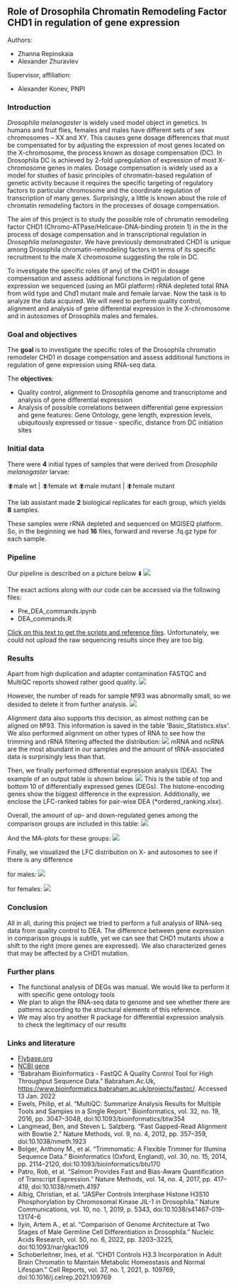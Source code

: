 ## Role of Drosophila Chromatin Remodeling Factor CHD1 in regulation of gene expression
Authors: 

- Zhanna Repinskaia
- Alexander Zhuravlev

Supervisor, affiliation:

- Alexander Konev, PNPI

### Introduction
*Drosophila melanogaster* is widely used model object in genetics. In humans and fruit flies, females and males have different sets of sex chromosomes – XX and XY. This causes gene dosage differences that must be compensated for by adjusting the expression of most genes located on the X-chromosome, the process known as dosage compensation (DC). In Drosophila DC is achieved by 2-fold upregulation of expression of most X-chromosome genes in males. Dosage compensation is widely used as a model for studies of basic principles of chromatin-based regulation of genetic activity because it requires the specific targeting of regulatory factors to particular chromosome and the coordinate regulation of transcription of many genes. Surprisingly, a little is known about the role of chromatin remodeling factors in the processes of dosage compensation. 


The aim of this project is to study the possible role of chromatin remodeling factor CHD1 (Chromo-ATPase/Helicase-DNA-binding protein 1) in the in the process of dosage compensation and in transcriptional regulation in  *Drosophila melanogaster*. We have previously demonstrated CHD1 is unique among Drosophila chromatin-remodeling factors in terms of its specific recruitment to the male X chromosome suggesting the role in DC. 


To investigate the specific roles (if any) of the CHD1 in dosage compensation and assess additional functions in regulation of gene expression we sequenced (using an MGI platform) rRNA depleted total RNA from wild type and Chd1 mutant male and female larvae. Now the task is to analyze the data acquired. We will need to perform quality control, alignment and analysis of gene differential expression in the X-chromosome and in autosomes of Drosophila males and females.


### Goal and objectives
The **goal** is to investigate the specific roles of the Drosophila chromatin remodeler CHD1 in dosage compensation and assess additional functions in regulation of gene expression using RNA-seq data.

The **objectives**:

- Quality control, alignment to Drosophila genome and transcriptome and analysis of gene differential expression 
- Analysis of possible correlations between  differential gene expression and gene features: Gene Ontology, gene length, expression levels, ubiquitously expressed or tissue  - specific, distance from DC initiation sites


### Initial data
There were **4** initial types of samples that were derived from *Drosophila melanogaster* larvae:


🪰male wt | 🪰female wt
🪰male mutant | 🪰female mutant


The lab assistant made **2** biological replicates for each group, which yields **8** samples.

These samples were rRNA depleted and sequenced on MGISEQ platform. So, in the beginning we had **16** files, forward and reverse .fq.gz type for each sample.


### Pipeline
Our pipeline is described on a picture below ⬇️
![](Pipeline.png)

The exact actions along with our code can be accessed via the following files:
- Pre_DEA_commands.ipynb
- DEA_commands.R

[Click on this text to get the scripts and reference files](https://drive.google.com/drive/folders/1NPE-o1iZVF-2sharSFEwvQT3fKwZ4Qb8?usp=sharing).
Unfortunately, we could not upload the raw sequencing results since they are too big.


### Results
Apart from high duplication and adapter contamination FASTQC and MultiQC reports showed rather good quality.
![](MultiQC1.png)

However, the number of reads for sample №93 was abnormally small, so we desided to delete it from further analysis.
![](MultiQC2.png)

Alignment data also supports this decision, as almost nothing can be aligned on №93. This information is saved in the table 'Basic_Statistics.xlsx'. We also performed alignment on other types of RNA to see how the trimming and rRNA filtering affected the distribution:
![](Alignment1.png)
mRNA and ncRNA are the most abundant in our samples and the amount of tRNA-associated data is surprisingly less than that.

Then, we finally performed differential expression analysis (DEA). The example of an output table is shown below.
![](DEGs.png)
This is the table of top and bottom 10 of differentially expressed genes (DEGs). The histone-encoding genes show the biggest difference in the expression. Additionally, we enclose the LFC-ranked tables for pair-wise DEA (\*ordered_ranking.xlsx). 

Overall, the amount of up- and down-regulated genes among the comparison groups are included in this table:
![](Results_table.png)

And the MA-plots for these groups:
![](MA-plots.png)

Finally, we visualized the LFC distribution on X- and autosomes to see if there is any difference


for males:
![](Density_ms.png)


for females:
![](Density_fs.png)


### Conclusion
All in all, during this project we tried to perform a full analysis of RNA-seq data from quality control to DEA.
The difference between gene expression in comparison groups is subtle, yet we can see that CHD1 mutants show a shift to the right (more genes are expressed).
We also characterized genes that may be affected by a CHD1 mutation.

### Further plans
- The functional analysis of DEGs was manual. We would like to perform it with specific gene ontology tools
- We plan to align the RNA-seq data to genome and see whether there are patterns according to the structural elements of this reference.
- We may also try another R package for differential expression analysis to check the legitimacy of our results

### Links and literature
- [Flybase.org](http://flybase.org/)
- [NCBI gene](https://www.ncbi.nlm.nih.gov/gene)
- “Babraham Bioinformatics - FastQC A Quality Control Tool for High Throughput Sequence Data.” Babraham.Ac.Uk, https://www.bioinformatics.babraham.ac.uk/projects/fastqc/. Accessed 13 Jan. 2022
- Ewels, Philip, et al. “MultiQC: Summarize Analysis Results for Multiple Tools and Samples in a Single Report.” Bioinformatics, vol. 32, no. 19, 2016, pp. 3047–3048, doi:10.1093/bioinformatics/btw354
- Langmead, Ben, and Steven L. Salzberg. “Fast Gapped-Read Alignment with Bowtie 2.” Nature Methods, vol. 9, no. 4, 2012, pp. 357–359, doi:10.1038/nmeth.1923
- Bolger, Anthony M., et al. “Trimmomatic: A Flexible Trimmer for Illumina Sequence Data.” Bioinformatics (Oxford, England), vol. 30, no. 15, 2014, pp. 2114–2120, doi:10.1093/bioinformatics/btu170
- Patro, Rob, et al. “Salmon Provides Fast and Bias-Aware Quantification of Transcript Expression.” Nature Methods, vol. 14, no. 4, 2017, pp. 417–419, doi:10.1038/nmeth.4197
- Albig, Christian, et al. “JASPer Controls Interphase Histone H3S10 Phosphorylation by Chromosomal Kinase JIL-1 in Drosophila.” Nature Communications, vol. 10, no. 1, 2019, p. 5343, doi:10.1038/s41467-019-13174-6
- Ilyin, Artem A., et al. “Comparison of Genome Architecture at Two Stages of Male Germline Cell Differentiation in Drosophila.” Nucleic Acids Research, vol. 50, no. 6, 2022, pp. 3203–3225, doi:10.1093/nar/gkac109
- Schoberleitner, Ines, et al. “CHD1 Controls H3.3 Incorporation in Adult Brain Chromatin to Maintain Metabolic Homeostasis and Normal Lifespan.” Cell Reports, vol. 37, no. 1, 2021, p. 109769, doi:10.1016/j.celrep.2021.109769
